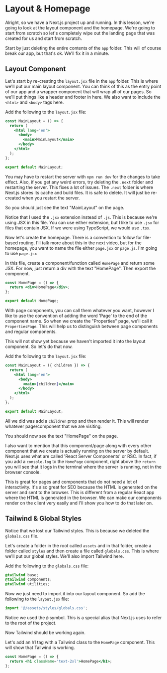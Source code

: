 # Layout & Homepage

Alright, so we have a Next.js project up and running. In this lesson, we're going to look at the layout component and the homepage. We're going to start from scratch so let's completely wipe out the landing page that was created for us and start from scratch.

Start by just deleting the entire contents of the `app` folder. This will of course break our app, but that's ok. We'll fix it in a minute.

## Layout Component

Let's start by re-creating the `layout.jsx` file in the `app` folder. This is where we'll put our main layout component. You can think of this as the entry point of our app and a wrapper component that will wrap all of our pages. So we'll put things like a header and footer in here. We also want to include the `<html>` and `<body>` tags here.

Add the following to the `layout.jsx` file:

```jsx
const MainLayout = () => {
  return (
    <html lang='en'>
      <body>
        <main>MainLayout</main>
      </body>
    </html>
  );
};

export default MainLayout;
```

You may have to restart the server with `npm run dev` for the changes to take effect. Also, if you get any weird errors, try deleting the `.next` folder and restarting the server. This fixes a lot of issues. The `.next` folder is where Next.js stores its cache and build files. It is safe to delete. It will just be re-created when you restart the server.

So you should just see the text "MainLayout" on the page.

Notice that I used the `.jsx` extension instead of `.js`. This is because we're using JSX in this file. You can use either extension, but I like to use `.jsx` for files that contain JSX. If we were using TypeScript, we would use `.tsx`.

Now let's create the homepage. There is a convention to follow for file-based routing. I'll talk more about this in the next video, but for the homepage, you want to name the file either `page.jsx` or `page.js`. I'm going to use `page.jsx`

In this file, create a component/function called `HomePage` and return some JSX. For now, just return a div with the text "HomePage". Then export the component.

```jsx
const HomePage = () => {
  return <div>HomePage</div>;
};

export default HomePage;
```

With page components, you can call them whatever you want, however I like to use the convention of adding the word 'Page' to the end of the component name. So when we create the "Properties" page, we'll call it `PropertiesPage`. This will help us to distinguish between page components and regular components.

This will not show yet because we haven't imported it into the layout component. So let's do that now.

Add the following to the `layout.jsx` file:

```jsx
const MainLayout = ({ children }) => {
  return (
    <html lang='en'>
      <body>
        <main>{children}</main>
      </body>
    </html>
  );
};

export default MainLayout;
```

All we did was add a `children` prop and then render it. This will render whatever page/component that we are visiting.

You should now see the text "HomePage" on the page.

I also want to mention that this component/page along with every other component that we create is actually running on the server by default. Next.js uses what are called 'React Server Components' or RSC. In fact, if you add a `console.log` to the `HomePage` component, right above the `return` you will see that it logs in the terminal where the server is running, not in the browser console.

This is great for pages and components that do not need a lot of interactivity. It's also great for SEO because the HTML is generated on the server and sent to the browser. This is different from a regular React app where the HTML is generated in the browser. We can make our components render on the client very easily and I'll show you how to do that later on.

## Tailwind & Global Styles

Notice that we lost our Tailwind styles. This is because we deleted the `globals.css` file.

Let's create a folder in the root called `assets` and in that folder, create a folder called `styles` and then create a file called `globals.css`. This is where we'll put our global styles. We'll also import Tailwind here.

Add the following to the `globals.css` file:

```css
@tailwind base;
@tailwind components;
@tailwind utilities;
```

Now we just need to import it into our layout component. So add the following to the `layout.jsx` file:

```jsx
import '@/assets/styles/globals.css';
```

Notice we used the `@` symbol. This is a special alias that Next.js uses to refer to the root of the project.

Now Tailwind should be working again.

Let's add an h1 tag with a Tailwind class to the `HomePage` component. This will show that Tailwind is working.

```jsx
const HomePage = () => {
  return <h1 className='text-2xl'>HomePage</h1>;
};
```
